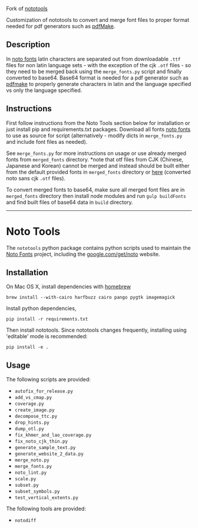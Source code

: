 Fork of [nototools](https://github.com/googlefonts/nototools) 

Customization of nototools to convert and merge font files to proper format needed for pdf generators such as [pdfMake](https://github.com/bpampuch/pdfmake).

## Description
In [noto fonts](https://www.google.com/get/noto/) latin characters are separated out from downloadable `.ttf` files for non latin language sets - with the exception of the cjk `.otf` files - so they need to be merged back using the `merge_fonts.py` script and finally converted to base64. Base64 format is needed for a pdf generator such as [pdfmake](https://github.com/bpampuch/pdfmake) to properly generate characters in latin and the language specified vs only the language specified.

## Instructions
First follow instructions from the Noto Tools section below for installation or just install pip and requirements.txt packages. Download all fonts [noto fonts](https://www.google.com/get/noto/) to use as source for script (alternatively - modify dicts in `merge_fonts.py` and include font files as needed).

See `merge_fonts.py` for more instructions on usage or use already merged fonts from `merged_fonts` directory. *note that otf files from CJK (Chinese, Japanese and Korean) cannot be merged and instead should be built either from the default provided fonts in `merged_fonts` directory or [here](https://github.com/m13253/kaigen-fonts) (converted noto sans cjk `.otf` files).

To convert merged fonts to base64, make sure all merged font files are in `merged_fonts` directory then install node modules and run `gulp buildFonts` and find built files of base64 data in `build` directory. 

---

# Noto Tools

The `nototools` python package contains python scripts used to maintain the [Noto Fonts](https://github.com/googlefonts/noto-fonts/) project, including the [google.com/get/noto](https://www.google.com/get/noto) website.

## Installation

On Mac OS X, install dependencies with [homebrew](https://brew.sh)

    brew install --with-cairo harfbuzz cairo pango pygtk imagemagick

Install python dependencies,

    pip install -r requirements.txt

Then install nototools.  Since nototools changes frequently, installing using 'editable' mode is recommended:

    pip install -e .

## Usage

The following scripts are provided:

* `autofix_for_release.py`
* `add_vs_cmap.py`
* `coverage.py`
* `create_image.py`
* `decompose_ttc.py`
* `drop_hints.py`
* `dump_otl.py`
* `fix_khmer_and_lao_coverage.py`
* `fix_noto_cjk_thin.py`
* `generate_sample_text.py`
* `generate_website_2_data.py`
* `merge_noto.py`
* `merge_fonts.py`
* `noto_lint.py`
* `scale.py`
* `subset.py`
* `subset_symbols.py`
* `test_vertical_extents.py`

The following tools are provided:

* `notodiff`
